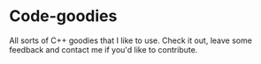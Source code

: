 # Code-goodies
All sorts of C++ goodies that I like to use. Check it out, leave some feedback and contact me if you'd like to contribute. 
